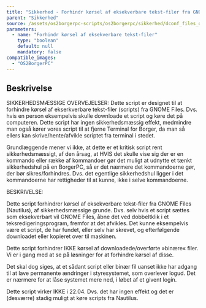 ```yaml
---
title: "Sikkerhed - Forhindr kørsel af eksekverbare tekst-filer fra GNOME Files (Nautilus)"
parent: "Sikkerhed"
source: /assets/os2borgerpc-scripts/os2borgerpc/sikkerhed/dconf_files_deny_shell_script_running.sh
parameters:
  - name: "Forhindr kørsel af eksekverbare tekst-filer"
    type: "boolean"
    default: null
    mandatory: false
compatible_images:
  - "OS2BorgerPC"
---
```


## Beskrivelse
SIKKERHEDSMÆSSIGE OVERVEJELSER:
Dette script er designet til at forhindre kørsel af ekserkverbare tekst-filer (scripts) fra GNOME Files. 
Dvs. hvis en person eksempelvis skulle downloade et script og køre det på computeren. 
Dette script har ingen sikkerhedsmæssig effekt, medmindre man også kører vores script til at fjerne Terminal for Borger, da man så ellers kan skrive/hente/afvikle scriptet fra terminal i stedet.

Grundlæggende mener vi ikke, at dette er et kritisk script rent sikkerhedsmæssigt, af den årsag, at HVIS det skulle vise sig der er en kommando eller række af kommandoer gør det muligt at udnytte et tænkt sikkerhedshul på en BorgerPC, så er det nærmere det kommandoerne gør, der bør sikres/forhindres. Dvs. det egentlige sikkerhedshul ligger i det kommandoerne har rettigheder til at kunne, ikke i selve kommandoerne.

BESKRIVELSE:

Dette script forhindrer kørsel af eksekverbare tekst-filer fra GNOME Files (Nautilus), af sikkerhedsmæssige grunde. Dvs. selv hvis et script sættes som eksekverbart vil GNOME Files, åbne det ved dobbeltklik i et teksredigeringsprogram, fremfor at det afvikles.
Det kunne eksempelvis være et script, de har fundet, eller selv har skrevet, og efterfølgende downloadet eller kopieret over til maskinen.

Dette script forhindrer IKKE kørsel af downloadede/overførte »binære« filer. Vi er i gang med at se på løsninger for at forhindre kørsel af disse.

Det skal dog siges, at et sådant script eller binær fil uanset ikke har adgang til at lave permanente ændringer i styresystemet, som overlever logud.
Det er nærmere for at låse systemet mere ned, i løbet af et givent login.

Dette script virker IKKE i 22.04. Dvs. det har ingen effekt og det er (desværre) stadig muligt at køre scripts fra Nautilus.
